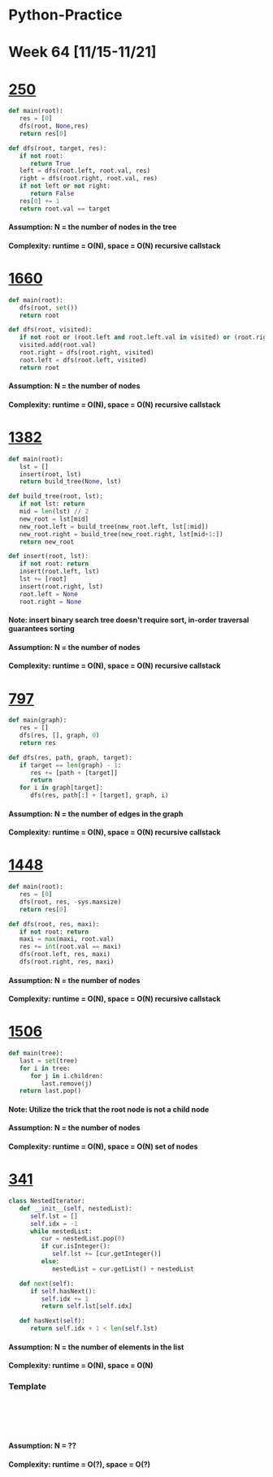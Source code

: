 # Python-Practice

# Week 64 [11/15-11/21]

# [250](https://leetcode.com/problems/count-univalue-subtrees/)
```python
def main(root):
   res = [0]
   dfs(root, None,res)
   return res[0]

def dfs(root, target, res):
   if not root:
      return True
   left = dfs(root.left, root.val, res)
   right = dfs(root.right, root.val, res)
   if not left or not right:
      return False
   res[0] += 1
   return root.val == target
```
#### Assumption: N = the number of nodes in the tree
#### Complexity: runtime = O(N), space = O(N) recursive callstack

# [1660](https://leetcode.com/problems/correct-a-binary-tree/)
```python
def main(root):
   dfs(root, set())
   return root

def dfs(root, visited):
   if not root or (root.left and root.left.val in visited) or (root.right and root.right.val in visited): return None
   visited.add(root.val)
   root.right = dfs(root.right, visited)
   root.left = dfs(root.left, visited)
   return root
```
#### Assumption: N = the number of nodes
#### Complexity: runtime = O(N), space = O(N) recursive callstack

# [1382](https://leetcode.com/problems/balance-a-binary-search-tree/)
```python
def main(root):
   lst = []
   insert(root, lst)
   return build_tree(None, lst)

def build_tree(root, lst):
   if not lst: return
   mid = len(lst) // 2
   new_root = lst[mid]
   new_root.left = build_tree(new_root.left, lst[:mid])
   new_root.right = build_tree(new_root.right, lst[mid+1:])
   return new_root

def insert(root, lst):
   if not root: return
   insert(root.left, lst)
   lst += [root]
   insert(root.right, lst)
   root.left = None
   root.right = None
```
#### Note: insert binary search tree doesn't require sort, in-order traversal guarantees sorting
#### Assumption: N = the number of nodes
#### Complexity: runtime = O(N), space = O(N) recursive callstack

# [797](https://leetcode.com/problems/all-paths-from-source-to-target/)
```python
def main(graph):
   res = []
   dfs(res, [], graph, 0)
   return res

def dfs(res, path, graph, target):
   if target == len(graph) - 1:
      res += [path + [target]]
      return
   for i in graph[target]:
      dfs(res, path[:] + [target], graph, i)
```
#### Assumption: N = the number of edges in the graph
#### Complexity: runtime = O(N), space = O(N) recursive callstack

# [1448](https://leetcode.com/problems/count-good-nodes-in-binary-tree/)
```python
def main(root):
   res = [0]
   dfs(root, res, -sys.maxsize)
   return res[0]

def dfs(root, res, maxi):
   if not root: return
   maxi = max(maxi, root.val)
   res += int(root.val == maxi)
   dfs(root.left, res, maxi)
   dfs(root.right, res, maxi)
```
#### Assumption: N = the number of nodes
#### Complexity: runtime = O(N), space = O(N) recursive callstack

# [1506](https://leetcode.com/problems/find-root-of-n-ary-tree/)
```python
def main(tree):
   last = set(tree)
   for i in tree:
      for j in i.children:
         last.remove(j)
   return last.pop()
```
#### Note: Utilize the trick that the root node is not a child node
#### Assumption: N = the number of nodes
#### Complexity: runtime = O(N), space = O(N) set of nodes

# [341](https://leetcode.com/problems/flatten-nested-list-iterator/)
```python
class NestedIterator:
   def __init__(self, nestedList):
      self.lst = []
      self.idx = -1
      while nestedList:
         cur = nestedList.pop(0)
         if cur.isInteger():
            self.lst += [cur.getInteger()]
         else:
            nestedList = cur.getList() + nestedList

   def next(self):
      if self.hasNext():
         self.idx += 1
         return self.lst[self.idx]

   def hasNext(self):
      return self.idx + 1 < len(self.lst) 

```
#### Assumption: N = the number of elements in the list
#### Complexity: runtime = O(N), space = O(N)

### Template
# []()
```sql
```

# []()
```python
```
#### Assumption: N = ??
#### Complexity: runtime = O(?), space = O(?)
